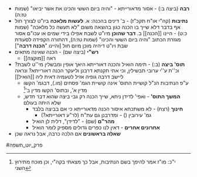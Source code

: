 * **רבה** (ביצה ב:) - אסור מדאורייתא - "והיה ביום הששי והכינו את אשר יביאו" (שמות טז:ה)
* **נתיבות** (קה"י או"ח תקכ"ז) - ב' דינים בהכנה:
	א. **לעשות מלאכה** ביו"ט לצורך חול אף בדבר דלא שייך בו הכנה כגון בהוצאה משום "לא תעשה כל מלאכה" (שמות כ:ט)
		- היינו [[הכנה]]
	ב. **דבר שהוכן** מיו"ט לשבת אפילו בידי שמים או עכו"ם אסור מגזרת הכתוב "והיה ביום הששי והכינו" (שמות טז:ה), דהתורה הקפידה לסעודת שבת ויו"ט דיהיה מוכן מיום חול \[והיינו "**הכנה דרבה**"\]
* **רש"י** (ביצה שם) - הכנה שאינה מתאים
	* ראה [[מוקצה]]
* **תוס' ביצה** (ב:) - תימה הואיל והכנה דאורייתא היאך אופין ומבשלין מי''ט לשבת?
	וכ''ת ע''י ערובי תבשילין, וכי אתי תקנתא דרבנן וליעקר הכנה דאורייתא?
	ונראה ליישב דרבה גופיה אזיל לטעמיה דאית ליה [[הואיל]]
	* ע"פ הנתיבות הנ"ל קושיית התוס' אינה קושיית הגמ' פסחים (מו.), דבגמ' הקשו מדין א', ובתוס' הקשו מדין ב'[^1]
	* **המשך התוס'** - ואפי' לדידן ניחא, שייך הכנה רק גבי ביצה שהוא *דבר חדש*, שלא היתה בעולם
		* **חינוך** (רצח) - לא משתכחא איסור הכנה מדאורייתא כי אם בביצה בלבד
			* גמ' עירובין () - ומדרבנן גם עת"ח (לר"ע דאורייתא?)
		* **מהר"ם** (שם) - "לדידן", דלית לן הואיל
		* **אחרונים אחרים** - דאין לנו כפרים גדולים מספיק לומר הואיל
* **שאלה בראשונים** אם הלכה כרבה, אבל נראה שכן


[^1]:  י"כ: מו"ז אמר להיפך בשם הנתיבות, אבל כך מצאתי בקה"י, וכן מוכח מתירוץ השני

#פרק_יוט_תשפה